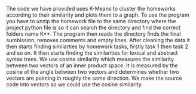 The code we have provided uses K-Means to cluster the homeworks according to their similarity and plots them to a graph. To  use the program you have to unzip the homework file to the same directory where the project python file is so it can search the directory and find the correct folders name K**. The program then reads the directory finds the final sumbission, removes comments and empty lines. After cleaning the data it then starts finding similarties by homework tasks, firstly task 1 then task 2 and so on. It then starts finding the similarities for lexical and abstract syntax trees. We use cosine similarity which measures the similarity between two vectors of an inner product space. It is measured by the cosine of the angle between two vectors and determines whether two vectors are pointing in roughly the same direction. We make the source code into vectors so we could use the cosine similarity.
